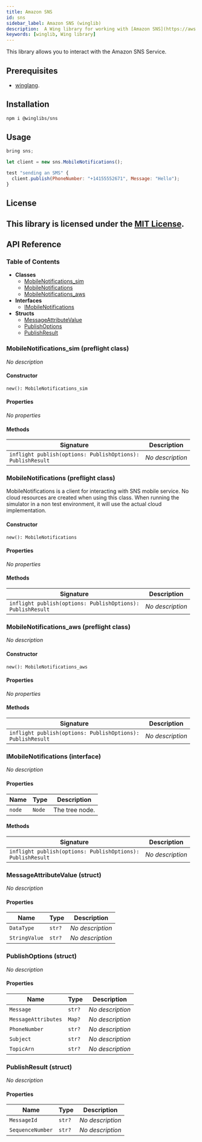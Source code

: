 ```yaml
---
title: Amazon SNS
id: sns
sidebar_label: Amazon SNS (winglib)
description:  A Wing library for working with [Amazon SNS](https://aws.amazon.com/sns/)
keywords: [winglib, Wing library]
---
```

This library allows you to interact with the Amazon SNS Service.

## Prerequisites

* [winglang](https://winglang.io).

## Installation

```sh
npm i @winglibs/sns
```

## Usage

```js
bring sns;

let client = new sns.MobileNotifications();

test "sending an SMS" {
  client.publish(PhoneNumber: "+14155552671", Message: "Hello");
}
```

## License

This library is licensed under the [MIT License](./LICENSE).
---
## API Reference

### Table of Contents

- **Classes**
  - <a href="#@winglibs/sns.MobileNotifications_sim">MobileNotifications_sim</a>
  - <a href="#@winglibs/sns.MobileNotifications">MobileNotifications</a>
  - <a href="#@winglibs/sns.MobileNotifications_aws">MobileNotifications_aws</a>
- **Interfaces**
  - <a href="#@winglibs/sns.IMobileNotifications">IMobileNotifications</a>
- **Structs**
  - <a href="#@winglibs/sns.MessageAttributeValue">MessageAttributeValue</a>
  - <a href="#@winglibs/sns.PublishOptions">PublishOptions</a>
  - <a href="#@winglibs/sns.PublishResult">PublishResult</a>

### MobileNotifications_sim (preflight class) <a class="wing-docs-anchor" id="@winglibs/sns.MobileNotifications_sim"></a>

*No description*

#### Constructor

```
new(): MobileNotifications_sim
```

#### Properties

*No properties*

#### Methods

| **Signature** | **Description** |
| --- | --- |
| <code>inflight publish(options: PublishOptions): PublishResult</code> | *No description* |

### MobileNotifications (preflight class) <a class="wing-docs-anchor" id="@winglibs/sns.MobileNotifications"></a>

MobileNotifications is a client for interacting with SNS mobile service.
No cloud resources are created when using this class.
When running the simulator in a non test environment, it will use the
actual cloud implementation.

#### Constructor

```
new(): MobileNotifications
```

#### Properties

*No properties*

#### Methods

| **Signature** | **Description** |
| --- | --- |
| <code>inflight publish(options: PublishOptions): PublishResult</code> | *No description* |

### MobileNotifications_aws (preflight class) <a class="wing-docs-anchor" id="@winglibs/sns.MobileNotifications_aws"></a>

*No description*

#### Constructor

```
new(): MobileNotifications_aws
```

#### Properties

*No properties*

#### Methods

| **Signature** | **Description** |
| --- | --- |
| <code>inflight publish(options: PublishOptions): PublishResult</code> | *No description* |

### IMobileNotifications (interface) <a class="wing-docs-anchor" id="@winglibs/sns.IMobileNotifications"></a>

*No description*

#### Properties

| **Name** | **Type** | **Description** |
| --- | --- | --- |
| <code>node</code> | <code>Node</code> | The tree node. |

#### Methods

| **Signature** | **Description** |
| --- | --- |
| <code>inflight publish(options: PublishOptions): PublishResult</code> | *No description* |

### MessageAttributeValue (struct) <a class="wing-docs-anchor" id="@winglibs/sns.MessageAttributeValue"></a>

*No description*

#### Properties

| **Name** | **Type** | **Description** |
| --- | --- | --- |
| <code>DataType</code> | <code>str?</code> | *No description* |
| <code>StringValue</code> | <code>str?</code> | *No description* |

### PublishOptions (struct) <a class="wing-docs-anchor" id="@winglibs/sns.PublishOptions"></a>

*No description*

#### Properties

| **Name** | **Type** | **Description** |
| --- | --- | --- |
| <code>Message</code> | <code>str?</code> | *No description* |
| <code>MessageAttributes</code> | <code>Map<MessageAttributeValue>?</code> | *No description* |
| <code>PhoneNumber</code> | <code>str?</code> | *No description* |
| <code>Subject</code> | <code>str?</code> | *No description* |
| <code>TopicArn</code> | <code>str?</code> | *No description* |

### PublishResult (struct) <a class="wing-docs-anchor" id="@winglibs/sns.PublishResult"></a>

*No description*

#### Properties

| **Name** | **Type** | **Description** |
| --- | --- | --- |
| <code>MessageId</code> | <code>str?</code> | *No description* |
| <code>SequenceNumber</code> | <code>str?</code> | *No description* |


